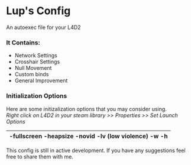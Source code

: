 # Lup's Config

An autoexec file for your L4D2

### It Contains:
* Network Settings
* Crosshair Settings
* Null Movement
* Custom binds
* General Improvement

### Initialization Options

Here are some initizalization options that you may consider using.                                   
_Right click on L4D2 in your steam library >> Properties >> Set Launch Options_
      
 -fullscreen -heapsize <kilobytes> -novid -lv (low violence) -w <screen width> -h <screen height> |
 ---------------|

This config is still in active development. If you have any suggestions feel free to share them with me.
